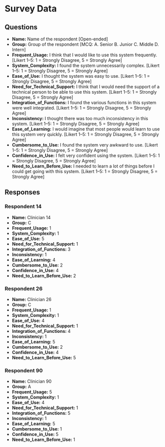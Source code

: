 # Survey Data

## Questions

- **Name:** Name of the respondent [Open-ended]
- **Group:** Group of the respondent [MCQ: A. Senior B. Junior C. Middle D. Intern]
- **Frequent_Usage:** I think that I would like to use this system frequently. [Likert 1–5: 1 = Strongly Disagree, 5 = Strongly Agree]
- **System_Complexity:** I found the system unnecessarily complex. [Likert 1–5: 1 = Strongly Disagree, 5 = Strongly Agree]
- **Ease_of_Use:** I thought the system was easy to use. [Likert 1–5: 1 = Strongly Disagree, 5 = Strongly Agree]
- **Need_for_Technical_Support:** I think that I would need the support of a technical person to be able to use this system. [Likert 1–5: 1 = Strongly Disagree, 5 = Strongly Agree]
- **Integration_of_Functions:** I found the various functions in this system were well integrated. [Likert 1–5: 1 = Strongly Disagree, 5 = Strongly Agree]
- **Inconsistency:** I thought there was too much inconsistency in this system. [Likert 1–5: 1 = Strongly Disagree, 5 = Strongly Agree]
- **Ease_of_Learning:** I would imagine that most people would learn to use this system very quickly. [Likert 1–5: 1 = Strongly Disagree, 5 = Strongly Agree]
- **Cumbersome_to_Use:** I found the system very awkward to use. [Likert 1–5: 1 = Strongly Disagree, 5 = Strongly Agree]
- **Confidence_in_Use:** I felt very confident using the system. [Likert 1–5: 1 = Strongly Disagree, 5 = Strongly Agree]
- **Need_to_Learn_Before_Use:** I needed to learn a lot of things before I could get going with this system. [Likert 1–5: 1 = Strongly Disagree, 5 = Strongly Agree]

## Responses

### Respondent 14

- **Name:** Clinician 14
- **Group:** C
- **Frequent_Usage:** 1
- **System_Complexity:** 1
- **Ease_of_Use:** 5
- **Need_for_Technical_Support:** 1
- **Integration_of_Functions:** 3
- **Inconsistency:** 1
- **Ease_of_Learning:** 4
- **Cumbersome_to_Use:** 2
- **Confidence_in_Use:** 4
- **Need_to_Learn_Before_Use:** 2

### Respondent 26

- **Name:** Clinician 26
- **Group:** C
- **Frequent_Usage:** 1
- **System_Complexity:** 1
- **Ease_of_Use:** 4
- **Need_for_Technical_Support:** 1
- **Integration_of_Functions:** 4
- **Inconsistency:** 1
- **Ease_of_Learning:** 5
- **Cumbersome_to_Use:** 2
- **Confidence_in_Use:** 4
- **Need_to_Learn_Before_Use:** 5

### Respondent 90

- **Name:** Clinician 90
- **Group:** A
- **Frequent_Usage:** 5
- **System_Complexity:** 1
- **Ease_of_Use:** 4
- **Need_for_Technical_Support:** 1
- **Integration_of_Functions:** 5
- **Inconsistency:** 1
- **Ease_of_Learning:** 5
- **Cumbersome_to_Use:** 1
- **Confidence_in_Use:** 5
- **Need_to_Learn_Before_Use:** 1
